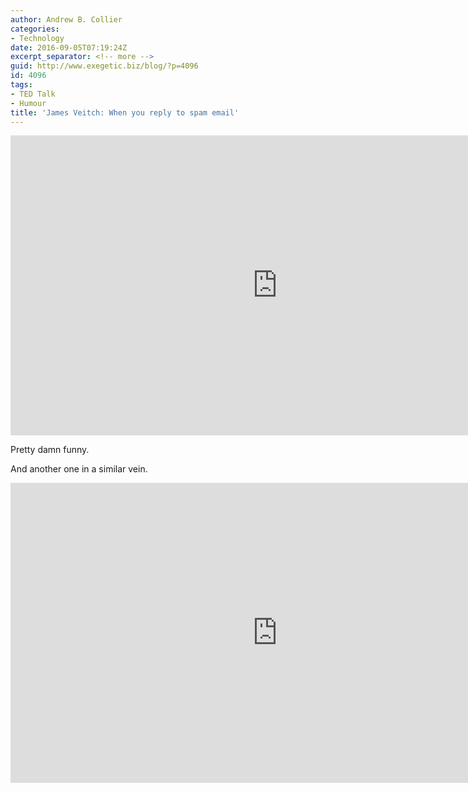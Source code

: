 ```yaml
---
author: Andrew B. Collier
categories:
- Technology
date: 2016-09-05T07:19:24Z
excerpt_separator: <!-- more -->
guid: http://www.exegetic.biz/blog/?p=4096
id: 4096
tags:
- TED Talk
- Humour
title: 'James Veitch: When you reply to spam email'
---
```


<!--more-->

<iframe src="https://embed-ssl.ted.com/talks/james_veitch_this_is_what_happens_when_you_reply_to_spam_email.html" width="854" height="480" frameborder="0" scrolling="no" webkitAllowFullScreen mozallowfullscreen allowFullScreen></iframe>

Pretty damn funny.

And another one in a similar vein.

<iframe src="https://embed-ssl.ted.com/talks/james_veitch_the_agony_of_trying_to_unsubscribe.html" width="854" height="480" frameborder="0" scrolling="no" webkitAllowFullScreen mozallowfullscreen allowFullScreen></iframe>
